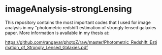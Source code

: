 # imageAnalysis-strongLensing

This repository contains the most important codes that I used for image analysis in my "photometric redshift estimation of strongly lensed galaxies paper. More information is available in my thesis at: 

https://github.com/rangavar/photoZ/raw/master/Photometric_Redshift_Estimation_of_Strongly_Lensed_Galaxies.pdf
